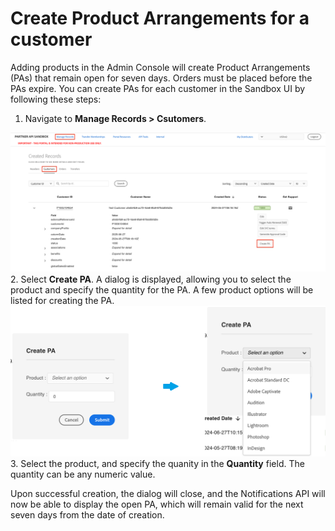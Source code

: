 # Create Product Arrangements for a customer

Adding products in the Admin Console will create Product Arrangements (PAs) that remain open for seven days. Orders must be placed before the PAs expire. You can create PAs for each customer in the Sandbox UI by following these steps:

1. Navigate to **Manage Records > Csutomers**.

![Create a PA](/src/pages/sandbox/image/create_pa1.png)
2. Select **Create PA**. A dialog is displayed, allowing you to select the product and specify the quantity for the PA. A few product options will be listed for creating the PA.
![Create a PA](/src/pages/sandbox/image/create_pa2.png)
3. Select the product, and specify the quanity in the **Quantity** field. The quantity can be any numeric value.

Upon successful creation, the dialog will close, and the Notifications API will now be able to display the open PA, which will remain valid for the next seven days from the date of creation.
